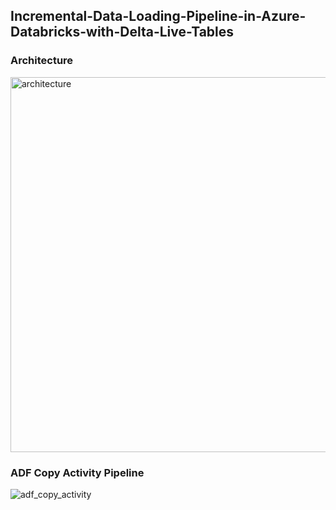 ## Incremental-Data-Loading-Pipeline-in-Azure-Databricks-with-Delta-Live-Tables

### Architecture

<img width="600" alt="architecture" src="https://github.com/laijupjoy/Incremental-Data-Loading-Pipeline-in-Azure-Databricks-with-Delta-Live-Tables/assets/87544051/56a9cb20-6113-4e1e-80ae-d8a8a02bfbd2">

### ADF Copy Activity Pipeline

![adf_copy_activity](https://github.com/laijupjoy/Incremental-Data-Loading-Pipeline-in-Azure-Databricks-with-Delta-Live-Tables/assets/87544051/a09a22ba-a8b5-487c-ace2-80ca3b5882c0)
